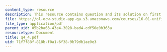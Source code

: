 ```yaml
---
content_type: resource
description: This resource contains question and its solution on first law.
file: https://ol-ocw-studio-app-qa.s3.amazonaws.com/courses/16-01-unified-engineering-i-ii-iii-iv-fall-2005-spring-2006/71f7f88f818bf0a16f389b79db1ae0e3_q4_4.pdf
file_type: application/pdf
parent_uid: 05b2ba63-43e4-3028-bad4-cdf50e0b363a
resourcetype: Document
title: q4_4.pdf
uid: 71f7f88f-818b-f0a1-6f38-9b79db1ae0e3
---
```

